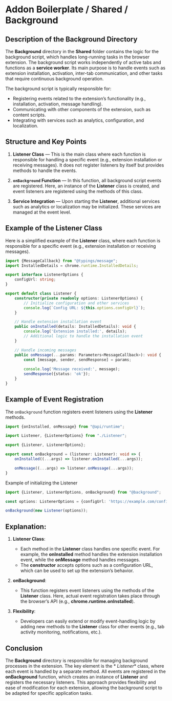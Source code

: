 # Addon Boilerplate / Shared / Background

## Description of the **Background** Directory

The **Background** directory in the **Shared** folder contains the logic for the background script, which handles
long-running tasks in the browser extension. The background script works independently of active tabs and functions as a
**service worker**. Its main purpose is to handle events such as extension installation, activation, inter-tab
communication, and other tasks that require continuous background operation.

The background script is typically responsible for:

- Registering events related to the extension’s functionality (e.g., installation, activation, message handling).
- Communicating with other components of the extension, such as content scripts.
- Integrating with services such as analytics, configuration, and localization.

## Structure and Key Points

1. **Listener Class** — This is the main class where each function is responsible for handling a specific event (e.g.,
   extension installation or receiving messages). It does not register listeners by itself but provides methods to
   handle the events.

2. **`onBackground` Function** — In this function, all background script events are registered. Here, an instance of the
   **Listener** class is created, and event listeners are registered using the methods of this class.

3. **Service Integration** — Upon starting the **Listener**, additional services such as analytics or localization may
   be initialized. These services are managed at the event level.


## Example of the Listener Class

Here is a simplified example of the **Listener** class, where each function is responsible for a specific event (e.g.,
extension installation or receiving messages).

```typescript
import {MessageCallback} from "@typings/message";
import InstalledDetails = chrome.runtime.InstalledDetails;

export interface ListenerOptions {
    configUrl: string;
}

export default class Listener {
    constructor(private readonly options: ListenerOptions) {
        // Initialize configuration and other services
        console.log(`Config URL: ${this.options.configUrl}`);
    }

    // Handle extension installation event
    public onInstalled(details: InstalledDetails): void {
        console.log('Extension installed:', details);
        // Additional logic to handle the installation event
    }

    // Handle incoming messages
    public onMessage(...params: Parameters<MessageCallback>): void {
        const [message, sender, sendResponse] = params;
        
        console.log('Message received:', message);
        sendResponse({status: 'ok'});
    }
}
```

## Example of Event Registration

The `onBackground` function registers event listeners using the **Listener** methods.

```typescript
import {onInstalled, onMessage} from "@api/runtime";

import Listener, {ListenerOptions} from "./Listener";

export {Listener, ListenerOptions};

export const onBackground = (listener: Listener): void => {
    onInstalled((...args) => listener.onInstalled(...args));

    onMessage((...args) => listener.onMessage(...args));
}
```

Example of initializing the Listener

```typescript
import {Listener, ListenerOptions, onBackground} from "@background";

const options: ListenerOptions = {configUrl: 'https://example.com/config'};

onBackground(new Listener(options));
```

## Explanation:

1. **Listener Class**:
    - Each method in the **Listener** class handles one specific event. For example, the **onInstalled** method handles
      the extension installation event, while the **onMessage** method handles messages.
    - The **constructor** accepts options such as a configuration URL, which can be used to set up the extension’s
      behavior.

2. **onBackground**:
    - This function registers event listeners using the methods of the **Listener** class. Here, actual event
      registration takes place through the browser’s API (e.g., **chrome.runtime.onInstalled**).

3. **Flexibility**:
    - Developers can easily extend or modify event-handling logic by adding new methods to the **Listener** class for
      other events (e.g., tab activity monitoring, notifications, etc.).

## Conclusion

The **Background** directory is responsible for managing background processes in the extension. The key element is the *
*Listener** class, where each event is handled by a separate method. All events are registered in the **onBackground**
function, which creates an instance of **Listener** and registers the necessary listeners. This approach provides
flexibility and ease of modification for each extension, allowing the background script to be adapted for specific
application tasks.
